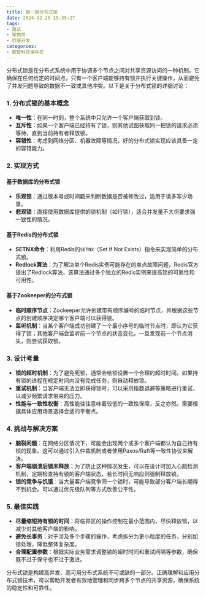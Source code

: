 ```yaml
---
title: 聊一聊分布式锁
date: 2024-12-25 15:35:27
tags:
- 面试
- 架构师
- 后端开发
categories:
- 数智科技编年史
---
```


分布式锁是在分布式系统中用于协调多个节点之间对共享资源访问的一种机制。它确保在任何给定的时间点，只有一个客户端能够持有锁并执行关键操作，从而避免了并发问题导致的数据不一致或其他冲突。以下是关于分布式锁的详细讨论：

### 1. 分布式锁的基本概念

- **唯一性**：在同一时刻，整个系统中只允许一个客户端获取到锁。
- **互斥性**：如果一个客户端已经持有了锁，则其他试图获取同一把锁的请求必须等待，直到当前持有者释放锁。
- **容错性**：考虑到网络分区、机器故障等情况，好的分布式锁实现应该具备一定的容错能力。

### 2. 实现方式

#### 基于数据库的分布式锁

- **乐观锁**：通过版本号或时间戳来判断数据是否被修改过，适用于读多写少场景。
- **悲观锁**：直接使用数据库提供的锁机制（如行锁），适合并发量不大但要求强一致性的情况。

#### 基于Redis的分布式锁

- **SETNX命令**：利用Redis的`SETNX`（Set if Not Exists）指令来实现简单的分布式锁。
- **Redlock算法**：为了解决单个Redis实例可能存在的单点故障问题，Redis官方提出了Redlock算法，该算法通过多个独立的Redis实例来提高锁的可靠性和可用性。

#### 基于Zookeeper的分布式锁

- **临时顺序节点**：Zookeeper允许创建带有顺序编号的临时节点，并根据这些节点的创建顺序决定哪个客户端可以获得锁。
- **监听机制**：当某个客户端成功创建了一个最小序号的临时节点时，即认为它获得了锁；其他客户端会监听前一个节点的状态变化，一旦发现前一个节点消失，则尝试获取锁。

### 3. 设计考量

- **锁的超时机制**：为了避免死锁，通常会给锁设置一个合理的超时时间。如果持有锁的进程在规定时间内没有完成任务，则自动释放锁。
- **重试机制**：当客户端无法立即获得锁时，可以采用指数退避等策略进行重试，以减少频繁请求带来的压力。
- **性能与一致性权衡**：高性能往往意味着较低的一致性保障，反之亦然。需要根据具体应用场景选择合适的平衡点。

### 4. 挑战与解决方案

- **脑裂问题**：在网络分区情况下，可能会出现两个或多个客户端都认为自己持有锁的现象。这可以通过引入仲裁机制或者使用Paxos/Raft等一致性协议来解决。
- **客户端崩溃后锁未释放**：为了防止这种情况发生，可以在设计时加入心跳检测机制，定期检查持有锁的客户端状态，若长时间无响应则强制释放锁。
- **锁的竞争与饥饿**：当大量客户端竞争同一个锁时，可能导致部分客户端长期得不到机会。可以通过优先级队列等方式改善公平性。

### 5. 最佳实践

- **尽量缩短持有锁的时间**：将临界区的操作控制在最小范围内，尽快释放锁，以减少对其他客户端的影响。
- **避免长事务**：对于涉及多个步骤的操作，考虑拆分为更小粒度的任务，分别加锁处理，降低整体复杂度。
- **合理配置参数**：根据实际业务需求调整锁的超时时间和重试间隔等参数，确保既不过于保守也不过于激进。

分布式锁是构建高并发、高可用分布式系统不可或缺的一部分。正确理解和应用分布式锁技术，可以帮助开发者有效地管理和同步跨多个节点的共享资源，确保系统的稳定性和可靠性。